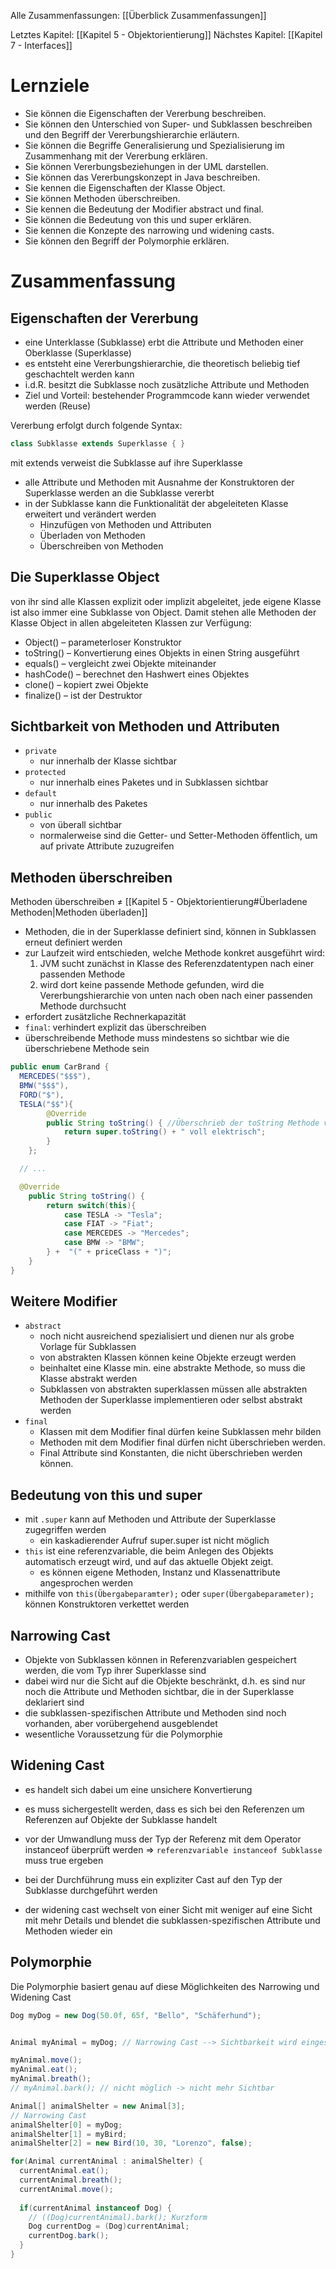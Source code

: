 Alle Zusammenfassungen: [[Überblick Zusammenfassungen]]

Letztes Kapitel: [[Kapitel 5 - Objektorientierung]]
Nächstes Kapitel: [[Kapitel 7 - Interfaces]]
# Lernziele
- Sie können die Eigenschaften der Vererbung beschreiben.
- Sie können den Unterschied von Super- und Subklassen beschreiben und den Begriff der Vererbungshierarchie erläutern.
- Sie können die Begriffe Generalisierung und Spezialisierung im Zusammenhang mit der Vererbung erklären.
- Sie können Vererbungsbeziehungen in der UML darstellen.
- Sie können das Vererbungskonzept in Java beschreiben.
- Sie kennen die Eigenschaften der Klasse Object.
- Sie können Methoden überschreiben.
- Sie kennen die Bedeutung der Modifier abstract und final.
- Sie können die Bedeutung von this und super erklären.
- Sie kennen die Konzepte des narrowing und widening casts.
- Sie können den Begriff der Polymorphie erklären.

# Zusammenfassung
## Eigenschaften der Vererbung
- eine Unterklasse (Subklasse) erbt die Attribute und Methoden einer Oberklasse (Superklasse)
- es entsteht eine Vererbungshierarchie, die theoretisch beliebig tief geschachtelt werden kann
- i.d.R. besitzt die Subklasse noch zusätzliche Attribute und Methoden
- Ziel und Vorteil: bestehender Programmcode kann wieder verwendet werden (Reuse)

Vererbung erfolgt durch folgende Syntax:
```JAVA
class Subklasse extends Superklasse { }
```
mit extends verweist die Subklasse auf ihre Superklasse

- alle Attribute und Methoden mit Ausnahme der Konstruktoren der Superklasse werden an die Subklasse vererbt
- in der Subklasse kann die Funktionalität der abgeleiteten Klasse erweitert und verändert werden
	- Hinzufügen von Methoden und Attributen
	- Überladen von Methoden
	- Überschreiben von Methoden
## Die Superklasse Object
von ihr sind alle Klassen explizit oder implizit abgeleitet, jede eigene Klasse ist also immer eine Subklasse von Object.
Damit stehen alle Methoden der Klasse Object in allen abgeleiteten Klassen zur Verfügung:
- Object() – parameterloser Konstruktor
- toString() – Konvertierung eines Objekts in einen String ausgeführt
- equals() – vergleicht zwei Objekte miteinander
- hashCode() – berechnet den Hashwert eines Objektes
- clone() – kopiert zwei Objekte
- finalize() – ist der Destruktor
## Sichtbarkeit von Methoden und Attributen
- `private`
	- nur innerhalb der Klasse sichtbar
- `protected`
	- nur innerhalb eines Paketes und in Subklassen sichtbar
- `default`
	- nur innerhalb des Paketes
- `public`
	- von überall sichtbar
	- normalerweise sind die Getter- und Setter-Methoden öffentlich, um auf private Attribute zuzugreifen
## Methoden überschreiben
Methoden überschreiben ≠ [[Kapitel 5 - Objektorientierung#Überladene Methoden|Methoden überladen]]
- Methoden, die in der Superklasse definiert sind, können in Subklassen erneut definiert werden
- zur Laufzeit wird entschieden, welche Methode konkret ausgeführt wird:
	1. JVM sucht zunächst in Klasse des Referenzdatentypen nach einer passenden Methode
	2. wird dort keine passende Methode gefunden, wird die Vererbungshierarchie von unten nach oben nach einer passenden Methode durchsucht
- erfordert zusätzliche Rechnerkapazität
- `final`: verhindert explizit das überschreiben
- überschreibende Methode muss mindestens so sichtbar wie die überschriebene Methode sein
```Java
public enum CarBrand {
  MERCEDES("$$$"),
  BMW("$$$"),
  FORD("$"),
  TESLA("$$"){
        @Override
        public String toString() { //Überschrieb der toString Methode von Carbrand
            return super.toString() + " voll elektrisch";
        }
    };

  // ...

  @Override
    public String toString() {
        return switch(this){
            case TESLA -> "Tesla";
            case FIAT -> "Fiat";
            case MERCEDES -> "Mercedes";
            case BMW -> "BMW";
        } +  "(" + priceClass + ")";
    }
}
```

## Weitere Modifier
- `abstract` 
	- noch nicht ausreichend spezialisiert und dienen nur als grobe Vorlage für Subklassen
	- von abstrakten Klassen können keine Objekte erzeugt werden
	- beinhaltet eine Klasse min. eine abstrakte Methode, so muss die Klasse abstrakt werden
	- Subklassen von abstrakten superklassen müssen alle abstrakten Methoden der Superklasse implementieren oder selbst abstrakt werden
- `final`
	- Klassen mit dem Modifier final dürfen keine Subklassen mehr bilden
	- Methoden mit dem Modifier final dürfen nicht überschrieben werden. 
	- Final Attribute sind Konstanten, die nicht überschrieben werden können.  
## Bedeutung von this und super
- mit `.super` kann auf Methoden und Attribute der Superklasse zugegriffen werden
	- ein kaskadierender Aufruf super.super ist nicht möglich
- `this` ist eine referenzvariable, die beim Anlegen des Objekts automatisch erzeugt wird, und auf das aktuelle Objekt zeigt. 
	- es können eigene Methoden, Instanz und Klassenattribute angesprochen werden
- mithilfe von `this(Übergabeparamter);` oder `super(Übergabeparameter);` können Konstruktoren verkettet werden
## Narrowing Cast
- Objekte von Subklassen können in Referenzvariablen gespeichert werden, die vom Typ ihrer Superklasse sind
- dabei wird nur die Sicht auf die Objekte beschränkt, d.h. es sind nur noch die Attribute und Methoden sichtbar, die in der Superklasse deklariert sind
- die subklassen-spezifischen Attribute und Methoden sind noch vorhanden, aber vorübergehend ausgeblendet
- wesentliche Voraussetzung für die Polymorphie
## Widening Cast
- es handelt sich dabei um eine unsichere Konvertierung
- es muss sichergestellt werden, dass es sich bei den Referenzen um Referenzen auf Objekte der Subklasse handelt
- vor der Umwandlung muss der Typ der Referenz mit dem Operator instanceof überprüft werden ⇒ `referenzvariable instanceof Subklasse` muss true ergeben
- bei der Durchführung muss ein expliziter Cast auf den Typ der Subklasse durchgeführt werden

- der widening cast wechselt von einer Sicht mit weniger auf eine Sicht mit mehr Details und blendet die subklassen-spezifischen Attribute und Methoden wieder ein
## Polymorphie
Die Polymorphie basiert genau auf diese Möglichkeiten des Narrowing und Widening Cast

```java
Dog myDog = new Dog(50.0f, 65f, "Bello", "Schäferhund");


Animal myAnimal = myDog; // Narrowing Cast --> Sichtbarkeit wird eingeschränkt

myAnimal.move(); 
myAnimal.eat();  
myAnimal.breath();
// myAnimal.bark(); // nicht möglich -> nicht mehr Sichtbar 

Animal[] animalShelter = new Animal[3];
// Narrowing Cast  
animalShelter[0] = myDog;  
animalShelter[1] = myBird;   
animalShelter[2] = new Bird(10, 30, "Lorenzo", false);

for(Animal currentAnimal : animalShelter) {  
  currentAnimal.eat();  
  currentAnimal.breath();  
  currentAnimal.move();  
  
  if(currentAnimal instanceof Dog) {  
    // ((Dog)currentAnimal).bark(); Kurzform  
    Dog currentDog = (Dog)currentAnimal;  
    currentDog.bark();  
  }
}
```
